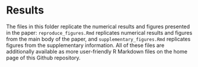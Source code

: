 # Results

The files in this folder replicate the numerical results and figures
presented in the paper: `reproduce_figures.Rmd` replicates numerical
results and figures from the main body of the paper, and
`supplementary_figures.Rmd` replicates figures from the supplementary
information. All of these files are additionally available as more
user-friendly R Markdown files on the home page of this Github
repository.
